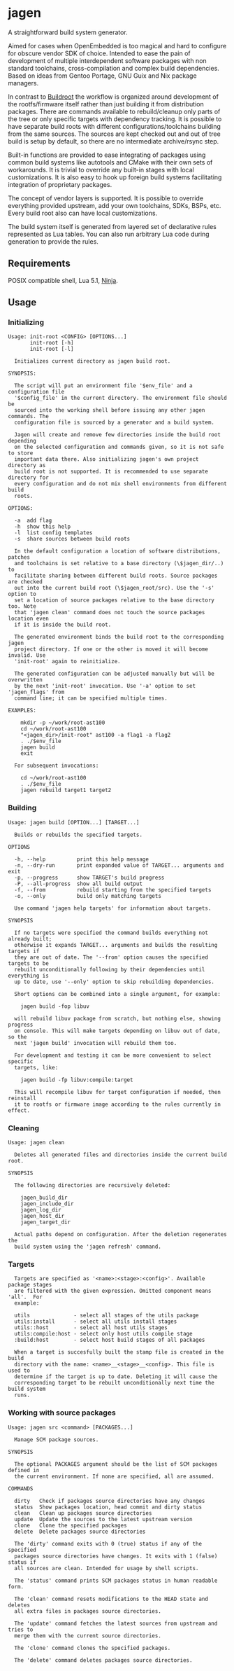 # jagen

A straightforward build system generator.

Aimed for cases when OpenEmbedded is too magical and hard to configure for
obscure vendor SDK of choice. Intended to ease the pain of development of
multiple interdependent software packages with non standard toolchains,
cross-compilation and complex build dependencies. Based on ideas from Gentoo
Portage, GNU Guix and Nix package managers.

In contrast to [Buildroot](https://buildroot.org/) the workflow is organized
around development of the rootfs/firmware itself rather than just building it
from distribution packages. There are commands available to rebuild/cleanup
only parts of the tree or only specific targets with dependency tracking. It is
possible to have separate build roots with different configurations/toolchains
building from the same sources. The sources are kept checked out and out of
tree build is setup by default, so there are no intermediate archive/rsync
step.

Built-in functions are provided to ease integrating of packages using common
build systems like autotools and CMake with their own sets of workarounds. It
is trivial to override any built-in stages with local customizations. It is
also easy to hook up foreign build systems facilitating integration of
proprietary packages.

The concept of vendor layers is supported. It is possible to override
everything provided upstream, add your own toolchains, SDKs, BSPs, etc. Every
build root also can have local customizations.

The build system itself is generated from layered set of declarative rules
represented as Lua tables. You can also run arbitrary Lua code during
generation to provide the rules.

## Requirements

POSIX compatible shell, Lua 5.1, [Ninja](https://ninja-build.org/).

## Usage

### Initializing

```
Usage: init-root <CONFIG> [OPTIONS...]
       init-root [-h]
       init-root [-l]

  Initializes current directory as jagen build root.

SYNOPSIS:

  The script will put an environment file '$env_file' and a configuration file
  '$config_file' in the current directory. The environment file should be
  sourced into the working shell before issuing any other jagen commands. The
  configuration file is sourced by a generator and a build system.

  Jagen will create and remove few directories inside the build root depending
  on the selected configuration and commands given, so it is not safe to store
  important data there. Also initializing jagen's own project directory as
  build root is not supported. It is recommended to use separate directory for
  every configuration and do not mix shell environments from different build
  roots.

OPTIONS:

  -a  add flag
  -h  show this help
  -l  list config templates
  -s  share sources between build roots

  In the default configuration a location of software distributions, patches
  and toolchains is set relative to a base directory (\$jagen_dir/..) to
  facilitate sharing between different build roots. Source packages are checked
  out into the current build root (\$jagen_root/src). Use the '-s' option to
  set a location of source packages relative to the base directory too. Note
  that 'jagen clean' command does not touch the source packages location even
  if it is inside the build root.

  The generated environment binds the build root to the corresponding jagen
  project directory. If one or the other is moved it will become invalid. Use
  'init-root' again to reinitialize.

  The generated configuration can be adjusted manually but will be overwritten
  by the next 'init-root' invocation. Use '-a' option to set 'jagen_flags' from
  command line; it can be specified multiple times.

EXAMPLES:

    mkdir -p ~/work/root-ast100
    cd ~/work/root-ast100
    "<jagen_dir>/init-root" ast100 -a flag1 -a flag2
    . ./$env_file
    jagen build
    exit

  For subsequent invocations:

    cd ~/work/root-ast100
    . ./$env_file
    jagen rebuild target1 target2
```

### Building

```
Usage: jagen build [OPTION...] [TARGET...]

  Builds or rebuilds the specified targets.

OPTIONS

  -h, --help          print this help message
  -n, --dry-run       print expanded value of TARGET... arguments and exit
  -p, --progress      show TARGET's build progress
  -P, --all-progress  show all build output
  -f, --from          rebuild starting from the specified targets
  -o, --only          build only matching targets

  Use command 'jagen help targets' for information about targets.

SYNOPSIS

  If no targets were specified the command builds everything not already built;
  otherwise it expands TARGET... arguments and builds the resulting targets if
  they are out of date. The '--from' option causes the specified targets to be
  rebuilt unconditionally following by their dependencies until everything is
  up to date, use '--only' option to skip rebuilding dependencies.

  Short options can be combined into a single argument, for example:

    jagen build -fop libuv

  will rebuild libuv package from scratch, but nothing else, showing progress
  on console. This will make targets depending on libuv out of date, so the
  next 'jagen build' invocation will rebuild them too.

  For development and testing it can be more convenient to select specific
  targets, like:

    jagen build -fp libuv:compile:target

  This will recompile libuv for target configuration if needed, then reinstall
  it to rootfs or firmware image according to the rules currently in effect.
```

### Cleaning

```
Usage: jagen clean

  Deletes all generated files and directories inside the current build root.

SYNOPSIS

  The following directories are recursively deleted:

    jagen_build_dir
    jagen_include_dir
    jagen_log_dir
    jagen_host_dir
    jagen_target_dir

  Actual paths depend on configuration. After the deletion regenerates the
  build system using the 'jagen refresh' command.
```

### Targets

```
  Targets are specified as '<name>:<stage>:<config>'. Available package stages
  are filtered with the given expression. Omitted component means 'all'.  For
  example:

  utils              - select all stages of the utils package
  utils:install      - select all utils install stages
  utils::host        - select all host utils stages
  utils:compile:host - select only host utils compile stage
  :build:host        - select host build stages of all packages

  When a target is succesfully built the stamp file is created in the build
  directory with the name: <name>__<stage>__<config>. This file is used to
  determine if the target is up to date. Deleting it will cause the
  corresponding target to be rebuilt unconditionally next time the build system
  runs.
```

### Working with source packages

```
Usage: jagen src <command> [PACKAGES...]

  Manage SCM package sources.

SYNOPSIS

  The optional PACKAGES argument should be the list of SCM packages defined in
  the current environment. If none are specified, all are assumed.

COMMANDS

  dirty   Check if packages source directories have any changes
  status  Show packages location, head commit and dirty status
  clean   Clean up packages source directories
  update  Update the sources to the latest upstream version
  clone   Clone the specified packages
  delete  Delete packages source directories

  The 'dirty' command exits with 0 (true) status if any of the specified
  packages source directories have changes. It exits with 1 (false) status if
  all sources are clean. Intended for usage by shell scripts.

  The 'status' command prints SCM packages status in human readable form.

  The 'clean' command resets modifications to the HEAD state and deletes
  all extra files in packages source directories.

  The 'update' command fetches the latest sources from upstream and tries to
  merge them with the current source directories.

  The 'clone' command clones the specified packages.

  The 'delete' command deletes packages source directories.
```
